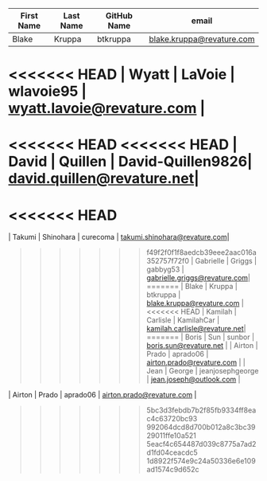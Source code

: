 | First Name    | Last Name     | GitHub Name   | email                        |
| ---------     | ----------    | -----------   | ----------                   |
| Blake         | Kruppa        | btkruppa      | blake.kruppa@revature.com    |
<<<<<<< HEAD
| Wyatt         | LaVoie        | wlavoie95     | wyatt.lavoie@revature.com    |
=======
<<<<<<< HEAD
<<<<<<< HEAD
| David		    | Quillen	    | David-Quillen9826| david.quillen@revature.net|
=======
<<<<<<< HEAD
=======
| Takumi        | Shinohara     | curecoma      | takumi.shinohara@revature.com|
>>>>>>> f49f2f0f1f8aedcb39eee2aac016a352757f72f0
| Gabrielle     | Griggs        | gabbyg53      | gabrielle.griggs@revature.com|
=======
| Blake         | Kruppa        | btkruppa      | blake.kruppa@revature.com    |
<<<<<<< HEAD
| Kamilah	| Carlisle	| KamilahCar	| kamilah.carlisle@revature.net|
=======
| Boris         | Sun           | sunbor        | boris.sun@revature.net       |
| Airton        | Prado         | aprado06      | airton.prado@revature.com    |
| Jean          | George        | jeanjosephgeorge | jean.joseph@outlook.com    | 







| Airton       | Prado        | aprado06       | airton.prado@revature.com    |
>>>>>>> 5bc3d3febdb7b2f85fb9334ff8eac4c63720bc93
>>>>>>> 992064dcd8d700b012a8c3bc3929011ffe10a521
>>>>>>> 5eacf4c654487d039c8775a7ad2d1fd04ceacdc5
>>>>>>> 1d8922f574e9c24a50336e6e109ad1574c9d652c
